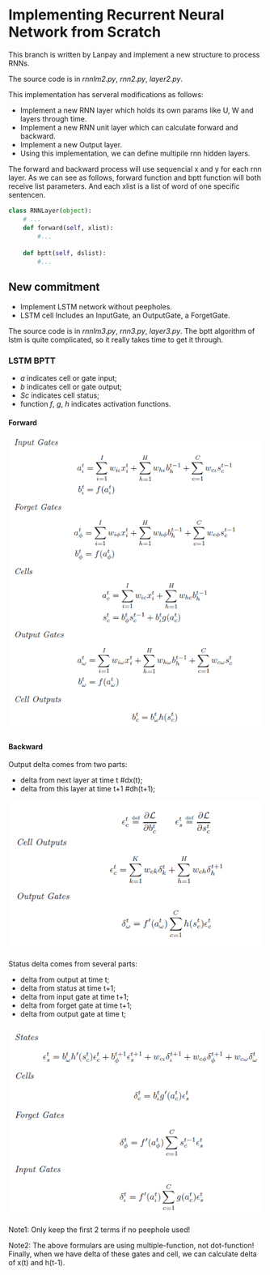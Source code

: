 # Implementing Recurrent Neural Network from Scratch

This branch is written by Lanpay and implement a new structure to process RNNs.

The source code is in *rnnlm2.py*, *rnn2.py*, *layer2.py*.

This implementation has serveral modifications as follows:
- Implement a new RNN layer which holds its own params like U, W and layers through time.
- Implement a new RNN unit layer which can calculate forward and backward.
- Implement a new Output layer.
- Using this implementation, we can define multipile rnn hidden layers.

The forward and backward process will use sequencial x and y for each rnn layer.
As we can see as follows, forward function and bptt function will both receive list parameters. 
And each xlist is a list of word of one specific sentencen.

```python
class RNNLayer(object):
    # ...
    def forward(self, xlist):
        #...

    def bptt(self, dslist):
        #...

```

## New commitment
- Implement LSTM network without peepholes.
- LSTM cell Includes an InputGate, an OutputGate, a ForgetGate.

The source code is in *rnnlm3.py*, *rnn3.py*, *layer3.py*.
The bptt algorithm of lstm is quite complicated, so it really takes time to get it through.

### LSTM BPTT
- *a* indicates cell or gate input;
- *b* indicates cell or gate output;
- *Sc* indicates cell status;
- function *f*, *g*, *h* indicates activation functions.

#### Forward
![](figures/lstm1.png)

#### Backward

Output delta comes from two parts:
- delta from next layer at time t #dx(t);
- delta from this layer at time t+1 #dh(t+1);

![](figures/lstm2.png)

Status delta comes from several parts:
- delta from output at time t;
- delta from status at time t+1;
- delta from input gate at time t+1;
- delta from forget gate at time t+1;
- delta from output gate at time t;

![](figures/lstm3.png)

Note1: Only keep the first 2 terms if no peephole used!

Note2: The above formulars are using multiple-function, not dot-function!
Finally, when we have delta of these gates and cell, we can calculate delta of x(t) and h(t-1).
